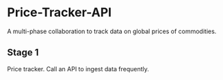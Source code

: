 # Price-Tracker-API

A multi-phase collaboration to track data on global prices of commodities.

## Stage 1
Price tracker. Call an API to ingest data frequently.